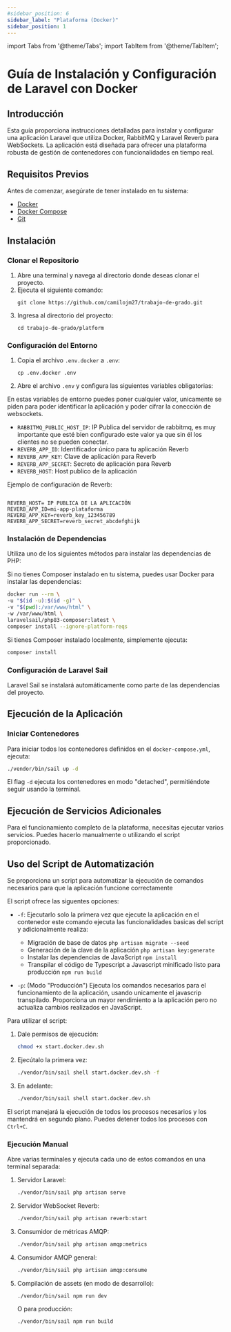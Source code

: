 ```yaml
---
#sidebar_position: 6
sidebar_label: "Plataforma (Docker)"
sidebar_position: 1
---
```


import Tabs from '@theme/Tabs';
import TabItem from '@theme/TabItem';

# Guía de Instalación y Configuración de Laravel con Docker

## Introducción

Esta guía proporciona instrucciones detalladas para instalar y configurar una aplicación Laravel que utiliza Docker, RabbitMQ y Laravel Reverb para WebSockets. La aplicación está diseñada para ofrecer una plataforma robusta de gestión de contenedores con funcionalidades en tiempo real.

## Requisitos Previos

Antes de comenzar, asegúrate de tener instalado en tu sistema:

- [Docker](https://www.docker.com/get-started)
- [Docker Compose](https://docs.docker.com/compose/install/)
- [Git](https://git-scm.com/downloads)

## Instalación

### Clonar el Repositorio

1. Abre una terminal y navega al directorio donde deseas clonar el proyecto.
2. Ejecuta el siguiente comando:
   ```
   git clone https://github.com/camilojm27/trabajo-de-grado.git
   ```
3. Ingresa al directorio del proyecto:
   ```
   cd trabajo-de-grado/platform
   ```

### Configuración del Entorno

1. Copia el archivo `.env.docker` a `.env`:
   ```
   cp .env.docker .env
   ```
2. Abre el archivo `.env` y configura las siguientes variables obligatorias:

En estas variables de entorno puedes poner cualquier valor, unicamente se piden para poder identificar la aplicación y poder cifrar la conección de websockets.

   <!-- - `APP_NAME`: Nombre de tu aplicación
   - `APP_URL`: URL de tu aplicación (por defecto: http://localhost)
   - `DB_PASSWORD`: Contraseña para la base de datos PostgreSQL -->

- `RABBITMQ_PUBLIC_HOST_IP`: IP Publica del servidor de rabbitmq, es muy importante que esté bien configurado este valor ya que sin él los clientes no se pueden conectar.
- `REVERB_APP_ID`: Identificador único para tu aplicación Reverb
- `REVERB_APP_KEY`: Clave de aplicación para Reverb
- `REVERB_APP_SECRET`: Secreto de aplicación para Reverb
- `REVERB_HOST`: Host publico de la aplicación

Ejemplo de configuración de Reverb:

```

REVERB_HOST= IP PUBLICA DE LA APLICACIÓN
REVERB_APP_ID=mi-app-plataforma
REVERB_APP_KEY=reverb_key_123456789
REVERB_APP_SECRET=reverb_secret_abcdefghijk
```

### Instalación de Dependencias

Utiliza uno de los siguientes métodos para instalar las dependencias de PHP:

<Tabs groupId="manager">
  <TabItem value="docker" label="Docker">

Si no tienes Composer instalado en tu sistema, puedes usar Docker para instalar las dependencias:

```bash
docker run --rm \
-u "$(id -u):$(id -g)" \
-v "$(pwd):/var/www/html" \
-w /var/www/html \
laravelsail/php83-composer:latest \
composer install --ignore-platform-reqs
```

  </TabItem>
  <TabItem value="composer" label="Composer" default>

Si tienes Composer instalado localmente, simplemente ejecuta:

```bash
composer install
```

  </TabItem>
</Tabs>

### Configuración de Laravel Sail

Laravel Sail se instalará automáticamente como parte de las dependencias del proyecto.

## Ejecución de la Aplicación

### Iniciar Contenedores

Para iniciar todos los contenedores definidos en el `docker-compose.yml`, ejecuta:

```bash
./vendor/bin/sail up -d
```

El flag `-d` ejecuta los contenedores en modo "detached", permitiéndote seguir usando la terminal.

## Ejecución de Servicios Adicionales

Para el funcionamiento completo de la plataforma, necesitas ejecutar varios servicios. Puedes hacerlo manualmente o utilizando el script proporcionado.
<Tabs groupId="scrips">
<TabItem value="script" label="Script">

## Uso del Script de Automatización

Se proporciona un script para automatizar la ejecución de comandos necesarios para que la aplicación funcione correctamente

El script ofrece las siguentes opciones:

- `-f`: Ejecutarlo solo la primera vez que ejecute la aplicación en el contenedor este comando ejecuta las funcionalidades basicas del script y adicionalmente realiza:

  - Migración de base de datos `php artisan migrate --seed`
  - Generación de la clave de la aplicación `php artisan key:generate`
  - Instalar las dependencias de JavaScript `npm install`
  - Transpilar el código de Typescript a Javascript minificado listo para producción `npm run build`

- `-p`: (Modo "Producción") Ejecuta los comandos necesarios para el funcionamiento de la aplicación, usando unicamente el javascrip transpilado. Proporciona un mayor rendimiento a la aplicación pero no actualiza cambios realizados en JavaScript.

Para utilizar el script:

1. Dale permisos de ejecución:

   ```bash
   chmod +x start.docker.dev.sh
   ```

2. Ejecútalo la primera vez:
   ```bash
   ./vendor/bin/sail shell start.docker.dev.sh -f
   ```
3. En adelante:
   ```bash
   ./vendor/bin/sail shell start.docker.dev.sh
   ```

El script manejará la ejecución de todos los procesos necesarios y los mantendrá en segundo plano. Puedes detener todos los procesos con `Ctrl+C`.
</TabItem>
<TabItem value="manual" label="Manual">

### Ejecución Manual

Abre varias terminales y ejecuta cada uno de estos comandos en una terminal separada:

1. Servidor Laravel:

   ```bash
   ./vendor/bin/sail php artisan serve
   ```

2. Servidor WebSocket Reverb:

   ```bash
   ./vendor/bin/sail php artisan reverb:start
   ```

3. Consumidor de métricas AMQP:

   ```bash
   ./vendor/bin/sail php artisan amqp:metrics
   ```

4. Consumidor AMQP general:

   ```bash
   ./vendor/bin/sail php artisan amqp:consume
   ```

5. Compilación de assets (en modo de desarrollo):

   ```bash
   ./vendor/bin/sail npm run dev
   ```

   O para producción:

   ```bash
   ./vendor/bin/sail npm run build
   ```

</TabItem>
</Tabs>
